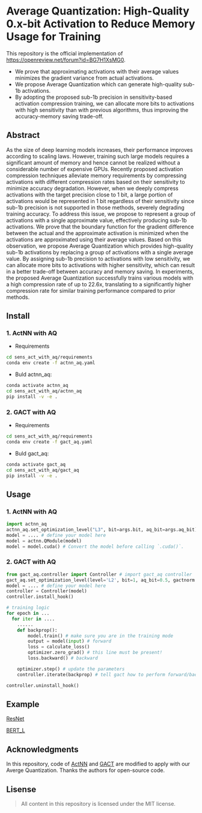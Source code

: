 # Average Quantization: High-Quality 0.x-bit Activation to Reduce Memory Usage for Training

This repository is the official implementation of https://openreview.net/forum?id=BG7H1XsMG0.

+ We prove that approximating activations with their average values minimizes the gradient variance from actual activations.
+  We propose Average Quantization which can generate high-quality sub-1b activations.
+  By adopting the proposed sub-1b precision in sensitivity-based activation compression training, we can allocate more bits to activations with high sensitivity than with previous algorithms, thus improving the accuracy-memory saving trade-off.

## Abstract

As the size of deep learning models increases, their performance improves according to scaling laws. However, training such large models requires a significant amount of memory and hence cannot be realized without a considerable number of expensive GPUs. Recently proposed activation compression techniques alleviate memory requirements by compressing activations with different compression rates based on their sensitivity to minimize accuracy degradation. However, when we deeply compress activations with the target precision close to 1 bit, a large portion of activations would be represented in 1 bit regardless of their sensitivity since sub-1b precision is not supported in those methods, severely degrading training accuracy. To address this issue, we propose to represent a group of activations with a single approximate value, effectively producing sub-1b activations. We prove that the boundary function for the gradient difference between the actual and the approximate activation is minimized when the activations are approximated using their average values. Based on this observation, we propose Average Quantization which provides high-quality sub-1b activations by replacing a group of activations with a single average value. By assigning sub-1b precision to activations with low sensitivity, we can allocate more bits to activations with higher sensitivity, which can result in a better trade-off between accuracy and memory saving. In experiments, the proposed Average Quantization successfully trains various models with a high compression rate of up to 22.6x, translating to a significantly higher compression rate for similar training performance compared to prior methods.

## Install

### 1. ActNN with AQ
+ Requirements
```bash
cd sens_act_with_aq/requirements
conda env create -f actnn_aq.yaml
```
+ Buld actnn_aq:
```bash
conda activate actnn_aq
cd sens_act_with_aq/actnn_aq
pip install -v -e .
```

### 2. GACT with AQ
+ Requirements
```bash
cd sens_act_with_aq/requirements
conda env create -f gact_aq.yaml
```
+ Buld gact_aq:
```bash
conda activate gact_aq
cd sens_act_with_aq/gact_aq
pip install -v -e .
```

## Usage 

### 1. ActNN with AQ
```python
import actnn_aq
actnn_aq.set_optimization_level("L3", bit=args.bit, aq_bit=args.aq_bit) # set the optmization level, average bit of total activations, and AQ 0.x-bit. More config info can be seen in actnn_aq/conf.py and Table. 2 of ActNN paper(https://arxiv.org/pdf/2104.14129.pdf)
model = .... # define your model here
model = actnn.QModule(model)
model = model.cuda() # Convert the model before calling `.cuda()`.
```

### 2. GACT with AQ
```python
from gact_aq.controller import Controller # import gact_aq controller
gact_aq.set_optimization_level(level='L2', bit=1, aq_bit=0.5, gactnorm =True) # set the optmization level, average bit of total activations, AQ 0.x-bit, and whether applying gactnorm or not. More config info can be seen in gact_aq/conf.py and Table. 1 of GACT paper(https://arxiv.org/pdf/2206.11357.pdf)
model = .... # define your model here
controller = Controller(model)
controller.install_hook()

# training logic
for epoch in ...
  for iter in ....
    ......
    def backprop():
        model.train() # make sure you are in the training mode
        output = model(input) # forward
        loss = calculate_loss()
        optimizer.zero_grad() # this line must be present!
        loss.backward() # backward

    optimizer.step() # update the parameters
    controller.iterate(backprop) # tell gact how to perform forward/backward

controller.uninstall_hook()
```
## Example

[ResNet](https://github.com/asdgasdf/Average_Quantization/tree/main/benchmark/vision)

[BERT_L](https://github.com/asdgasdf/Average_Quantization/tree/main/benchmark/text_classification)

 
## Acknowledgments
  
  In this repository, code of [ActNN](https://github.com/ucbrise/actnn) and [GACT](https://github.com/LiuXiaoxuanPKU/GACT-ICML) are modified to apply with our Averge Quantization.
  Thanks the authors for open-source code.
  
 ## Lisense

> All content in this repository is licensed under the MIT license. 

